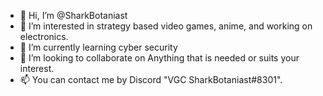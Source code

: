 - 👋 Hi, I’m @SharkBotaniast
- 👀 I’m interested in strategy based video games, anime, and working on electronics.
- 🌱 I’m currently learning cyber security
- 💞️ I’m looking to collaborate on Anything that is needed or suits your interest.
- 📫 You can contact me by Discord "VGC SharkBotaniast#8301".
